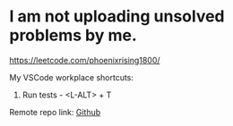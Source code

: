 # I am not uploading unsolved problems by me.

https://leetcode.com/phoenixrising1800/

My VSCode workplace shortcuts:
1. Run tests - \<L-ALT> + T

Remote repo link: [Github](https://github.com/phoenixrising1800/LeetCode-Solutions)
